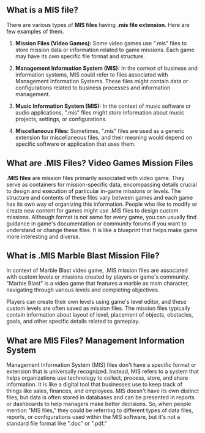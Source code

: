 ## What is a MIS file?

There are various types of **MIS files** having **.mis file extension**.  Here are few examples of them.

1.  **Mission Files (Video Games):** Some video games use ".mis" files to store mission data or information related to game missions. Each game may have its own specific file format and structure.
    
2.  **Management Information System (MIS):** In the context of business and information systems, MIS could refer to files associated with Management Information Systems. These files might contain data or configurations related to business processes and information management.
    
3.  **Music Information System (MIS):** In the context of music software or audio applications, ".mis" files might store information about music projects, settings, or configurations.
    
4.  **Miscellaneous Files:** Sometimes, ".mis" files are used as a generic extension for miscellaneous files, and their meaning would depend on specific software or application that uses them.

## What are .MIS Files? Video Games Mission Files

**.MIS files** are mission files primarily associated with video game. They serve as containers for mission-specific data, encompassing details crucial to design and execution of particular in-game missions or levels. The structure and contents of these files vary between games and each game has its own way of organizing this information. People who like to modify or create new content for games might use .MIS files to design custom missions. Although format is not same for every game, you can usually find guidance in game's documentation or community forums if you want to understand or change these files. It is like a blueprint that helps make game more interesting and diverse.

## What is .MIS Marble Blast Mission File?

In context of Marble Blast video game, .MIS mission files are associated with custom levels or missions created by players or game's community. "Marble Blast" is a video game that features a marble as main character, navigating through various levels and completing objectives.

Players can create their own levels using game's level editor, and these custom levels are often saved as mission files. The mission files typically contain information about layout of level, placement of objects, obstacles, goals, and other specific details related to gameplay.

## What are MIS Files? Management Information System

Management Information System (MIS) files don't have a specific format or extension that is universally recognized. Instead, MIS refers to a system that helps organizations use technology to collect, process, store, and share information. It is like a digital tool that businesses use to keep track of things like sales, finances, and employees. MIS doesn't have its own distinct files, but data is often stored in databases and can be presented in reports or dashboards to help managers make better decisions. So, when people mention "MIS files," they could be referring to different types of data files, reports, or configurations used within the MIS software, but it's not a standard file format like ".doc" or ".pdf."



